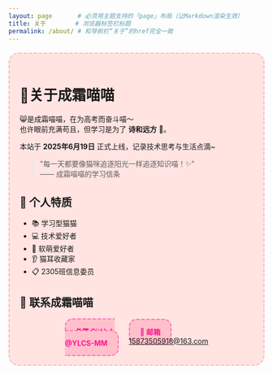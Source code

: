 ```yaml
---
layout: page       # 必须用主题支持的「page」布局（让Markdown渲染生效）
title: 关于        # 浏览器标签栏标题
permalink: /about/ # 和导航栏“关于”的href完全一致
---
```


<!-- 用主题内置的“卡片容器”包裹，避免自定义HTML冲突 -->
<div class="note info" style="background: #ffe4e1; border: 2px dashed #ffb6c1; border-radius: 20px; padding: 20px; margin: 20px auto; max-width: 800px;">

# 🐾关于成霜喵喵  

😸是成霜喵喵，在为高考而奋斗喵～  
也许眼前充满苟且，但学习是为了 **诗和远方** 🐾。  

本站于 **2025年6月19日** 正式上线，记录技术思考与生活点滴~  

> "每一天都要像猫咪追逐阳光一样追逐知识喵！✨"  
> —— 成霜喵喵的学习信条  


## 🌸 个人特质  
- 📚 学习型猫猫  
- 💻 技术爱好者  
- 🎀 软萌爱好者  
- 👂 猫耳收藏家  
- 📋 2305班信息委员  


## 📮 联系成霜喵喵  
<div style="display: flex; flex-wrap: wrap; gap: 20px; justify-content: center; margin-top: 20px;">

  <!-- GitHub 卡片（点击新窗口打开） -->
  <a href="https://github.com/YLCS-MM" target="_blank" 
     style="background: #ffc0cb; border: 2px dashed #ff69b4; border-radius: 15px; padding: 15px 20px; text-align: center; color: #ff1493; font-weight: bold; text-decoration: none; transition: all 0.3s ease;">
    🐈‍⬛ GitHub<br>@YLCS-MM  
  </a>

  <!-- 邮箱卡片（点击唤起邮件客户端） -->
  <a href="mailto:15873505918@163.com" 
     style="background: #ffc0cb; border: 2px dashed #ff69b4; border-radius: 15px; padding: 15px 20px; text-align: center; color: #ff1493; font-weight: bold; text-decoration: none; transition: all 0.3s ease;">
    📧 邮箱<br>15873505918@163.com  
  </a>

</div>
</div>
